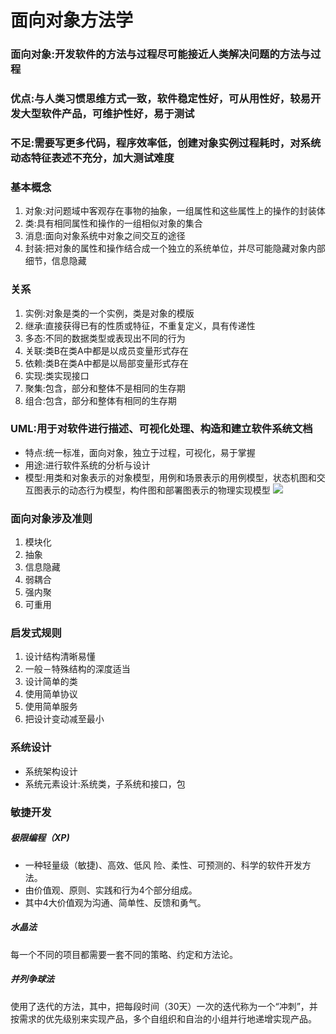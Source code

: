 # 面向对象方法学
### 面向对象:开发软件的方法与过程尽可能接近人类解决问题的方法与过程
### 优点:与人类习惯思维方式一致，软件稳定性好，可从用性好，较易开发大型软件产品，可维护性好，易于测试
### 不足:需要写更多代码，程序效率低，创建对象实例过程耗时，对系统动态特征表述不充分，加大测试难度
### 基本概念
1. 对象:对问题域中客观存在事物的抽象，一组属性和这些属性上的操作的封装体
2. 类:具有相同属性和操作的一组相似对象的集合
3. 消息:面向对象系统中对象之间交互的途径
4. 封装:把对象的属性和操作结合成一个独立的系统单位，并尽可能隐藏对象内部细节，信息隐藏

### 关系
1. 实例:对象是类的一个实例，类是对象的模版
2. 继承:直接获得已有的性质或特征，不重复定义，具有传递性
3. 多态:不同的数据类型或表现出不同的行为
4. 关联:类B在类A中都是以成员变量形式存在
5. 依赖:类B在类A中都是以局部变量形式存在
6. 实现:类实现接口
7. 聚集:包含，部分和整体不是相同的生存期
8. 组合:包含，部分和整体有相同的生存期

### UML:用于对软件进行描述、可视化处理、构造和建立软件系统文档
- 特点:统一标准，面向对象，独立于过程，可视化，易于掌握
- 用途:进行软件系统的分析与设计
- 模型:用类和对象表示的对象模型，用例和场景表示的用例模型，状态机图和交互图表示的动态行为模型，构件图和部署图表示的物理实现模型
![](https://ooo.0o0.ooo/2017/06/28/5953b9b11cffb.png)

### 面向对象涉及准则
1. 模块化
2. 抽象
3. 信息隐藏
4. 弱耦合
5. 强内聚
6. 可重用

### 启发式规则
1. 设计结构清晰易懂
2. 一般－特殊结构的深度适当
3. 设计简单的类
4. 使用简单协议
5. 使用简单服务
6. 把设计变动减至最小

### 系统设计
- 系统架构设计
- 系统元素设计:系统类，子系统和接口，包

### 敏捷开发
##### 极限编程（XP)
- 一种轻量级（敏捷)、高效、低风 险、柔性、可预测的、科学的软件开发方法。
- 由价值观、原则、实践和行为4个部分组成。
- 其中4大价值观为沟通、简单性、反馈和勇气。
##### 水晶法
每一个不同的项目都需要一套不同的策略、约定和方法论。 
##### 并列争球法
使用了迭代的方法，其中，把每段时间（30天）一次的迭代称为一个“冲刺”，并按需求的优先级别来实现产品，多个自组织和自治的小组并行地递增实现产品。 